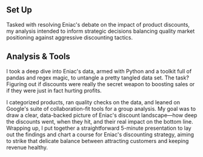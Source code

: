 ## Set Up
Tasked with resolving Eniac's debate on the impact of product discounts, my analysis intended to inform strategic decisions balancing quality market positioning against aggressive discounting tactics.

## Analysis & Tools
I took a deep dive into Eniac's data, armed with Python and a toolkit full of pandas and regex magic, to untangle a pretty tangled data set. The task? 
Figuring out if discounts were really the secret weapon to boosting sales or if they were just in fact hurting profits.

I categorized products, ran quality checks on the data, and leaned on Google's suite of collaboration-fit tools for a group analysis. My goal was to draw a clear, data-backed picture of Eniac's discount landscape—how deep the discounts went, when they hit, and their real impact on the bottom line. Wrapping up, I put together a straightforward 5-minute presentation to lay out the findings and chart a course for Eniac's discounting strategy, aiming to strike that delicate balance between attracting customers and keeping revenue healthy.




